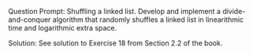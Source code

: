 Question Prompt:
Shuffling a linked list. Develop and implement a divide-and-conquer algorithm that randomly shuffles a linked list in
linearithmic time and logarithmic extra space.

Solution:
See solution to Exercise 18 from Section 2.2 of the book.
